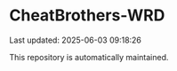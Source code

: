 # CheatBrothers-WRD

Last updated: 2025-06-03 09:18:26

This repository is automatically maintained.
